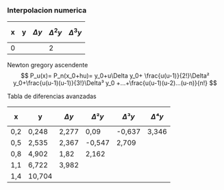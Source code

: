 ### Interpolacion numerica


| x   | y   | $$\Delta y$$ | $$\Delta^2y$$ | $$\Delta^3y$$ |
| --- | --- | ------------ | ------------- | ------------- |
| 0   |     |              | 2             |               |


Newton gregory ascendente
$$
P_u(x)= P_n(x_0+hu)= y_0+u\Delta y_0+ \frac{u(u-1)}{2!}\Delta² y_0+\frac{u(u-1)(u-1)}{3!}\Delta³ y_0 +...+\frac{u(u-1)(u-2)...(u-n)}{n!}
$$

Tabla de diferencias avanzadas

| x   | y      | $$\Delta y$$ | $$\Delta² y$$ | $$\Delta³ y$$ | $$\Delta⁴ y$$ |
| --- | ------ | ------------ | ------------- | ------------- | ------------- |
| 0,2 | 0,248  | 2,277        | 0,09          | -0,637        | 3,346         |
| 0,5 | 2,535  | 2,367        | -0,547        | 2,709         |               |
| 0,8 | 4,902  | 1,82         | 2,162         |               |               |
| 1,1 | 6,722  | 3,982        |               |               |               |
| 1,4 | 10,704 |              |               |               |               |

